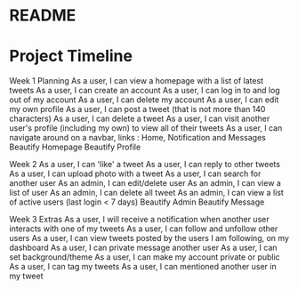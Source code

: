 # README
# Project Timeline

Week 1
Planning
As a user, I can view a homepage with a list of latest tweets
As a user, I can create an account
As a user, I can log in to and log out of my account
As a user, I can delete my account
As a user, I can edit my own profile
As a user, I can post a tweet (that is not more than 140 characters)
As a user, I can delete a tweet
As a user, I can visit another user's profile (including my own) to view all of their tweets
As a user, I can navigate around on a navbar, links : Home, Notification and Messages
Beautify Homepage
Beautify Profile

Week 2
As a user, I can 'like' a tweet
As a user, I can reply to other tweets
As a user, I can upload photo with a tweet
As a user, I can search for another user 
As an admin, I can edit/delete user
As an admin, I can view a list of user
As an admin, I can delete all tweet
As an admin, I can view a list of active users (last login < 7 days)
Beautify Admin
Beautify Message

Week 3
Extras
As a user, I will receive a notification when another user interacts with one of my tweets
As a user, I can follow and unfollow other users
As a user, I can view tweets posted by the users I am following, on my dashboard
As a user, I can private message another user
As a user, I can set background/theme
As a user, I can make my account private or public
As a user, I can tag my tweets
As a user, I can mentioned another user in my tweet


